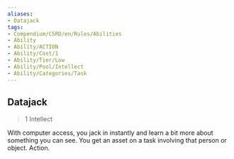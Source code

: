 ```yaml
---
aliases:
- Datajack
tags:
- Compendium/CSRD/en/Rules/Abilities
- Ability
- Ability/ACTION
- Ability/Cost/1
- Ability/Tier/Low
- Ability/Pool/Intellect
- Ability/Categories/Task
---
```


  
## Datajack  
>1  Intellect  
  
With computer access, you jack in instantly and learn a bit more about something you can see. You get an asset on a task involving that person or object. Action.